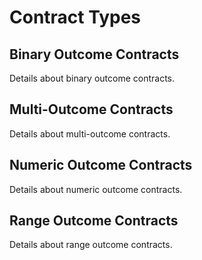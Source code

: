 # Contract Types

## Binary Outcome Contracts <a name="binary"></a>

Details about binary outcome contracts.

## Multi-Outcome Contracts <a name="multi"></a>

Details about multi-outcome contracts.

## Numeric Outcome Contracts <a name="numeric"></a>

Details about numeric outcome contracts.

## Range Outcome Contracts <a name="range"></a>

Details about range outcome contracts.

